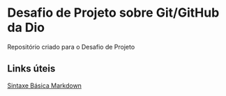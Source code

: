 # Desafio de Projeto sobre Git/GitHub da Dio
Repositório criado para o Desafio de Projeto


## Links úteis
[Sintaxe Básica Markdown](https://www.markdownguide.org/basic-syntax/)
